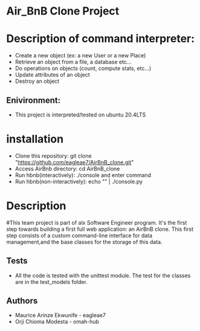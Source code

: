 # Air_BnB Clone Project

# Description of  command interpreter:
- Create a new object (ex: a new User or a new Place)
- Retrieve an object from a file, a database etc...
- Do operations on objects (count, compute stats, etc...)
- Update attributes of an object
- Destroy an object

## Enivironment:
- This project is interpreted/tested on ubuntu 20.4LTS

# installation
- Clone this repository: git clone "https://github.com/eagleae7/AirBnB_clone.git"
- Access AirBnb directory: cd AirBnB_clone
- Run hbnb(interactively): ./console and enter command
- Run hbnb(non-interactively): echo "" | ./console.py

# Description
#This team project is part of alx Software Engineer program. It's the first step towards building a first full web application: an AirBnB clone. This first step consists of a custom command-line interface for data management,and the base classes for the storage of this data.

## Tests
- All the code is tested with the unittest module. The test for the classes are in the test_models folder.

## Authors
- Maurice Arinze Ekwunife - eagleae7
- Orji Chioma Modesta - omah-hub

